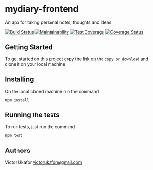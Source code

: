 # mydiary-frontend

An app for taking personal notes, thoughts and ideas

[![Build Status](https://travis-ci.org/VictorUkafor/mydiary-frontend.svg?branch=staging)](https://travis-ci.org/VictorUkafor/mydiary-frontend) [![Maintainability](https://api.codeclimate.com/v1/badges/e4bdd0f40f2dc36ddbca/maintainability)](https://codeclimate.com/github/VictorUkafor/mydiary-frontend/maintainability) [![Test Coverage](https://api.codeclimate.com/v1/badges/e4bdd0f40f2dc36ddbca/test_coverage)](https://codeclimate.com/github/VictorUkafor/mydiary-frontend/test_coverage) [![Coverage Status](https://coveralls.io/repos/github/VictorUkafor/mydiary-frontend/badge.svg?branch=master)](https://coveralls.io/github/VictorUkafor/mydiary-frontend?branch=staging)


## Getting Started

To get started on this project copy the link on the `copy or download` and clone it on your local machine


## Installing

On the local cloned machine run the command

```
npm install

```

## Running the tests

To run tests, just run the command

```
npm test

```

## Authors

Victor Ukafor   victorukafor@gmail.com

